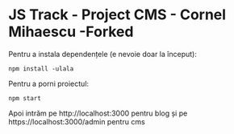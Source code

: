 # JS Track - Project CMS - Cornel Mihaescu -Forked

Pentru a instala dependențele (e nevoie doar la început):
```
npm install -ulala
```

Pentru a porni proiectul:
```
npm start
```

Apoi intrăm pe http://localhost:3000 pentru blog și pe https://localhost:3000/admin pentru cms
